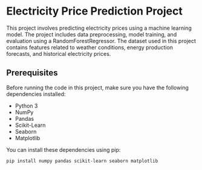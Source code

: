 # Electricity Price Prediction Project

This project involves predicting electricity prices using a machine learning model. The project includes data preprocessing, model training, and evaluation using a RandomForestRegressor. The dataset used in this project contains features related to weather conditions, energy production forecasts, and historical electricity prices.

## Prerequisites

Before running the code in this project, make sure you have the following dependencies installed:

- Python 3
- NumPy
- Pandas
- Scikit-Learn
- Seaborn
- Matplotlib

You can install these dependencies using pip:

```bash
pip install numpy pandas scikit-learn seaborn matplotlib
